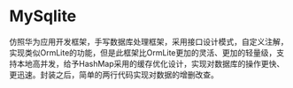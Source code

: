 # MySqlite
仿照华为应用开发框架，手写数据库处理框架，采用接口设计模式，自定义注解，实现类似OrmLite的功能，但是此框架比OrmLite更加的灵活、更加的轻量级，支持本地高并发，给予HashMap采用的缓存优化设计，实现对数据库的操作更快、更迅速。封装之后，简单的两行代码实现对数据的增删改查。
